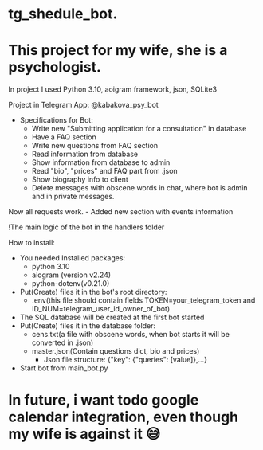# tg_shedule_bot.
# This project for my wife, she is a psychologist.
In project I used Python 3.10, aoigram framework, json, SQLite3

Project in Telegram App:
@kabakova_psy_bot

- Specifications for Bot:
    - Write new "Submitting application for a consultation" in database
    - Have a FAQ section 
    - Write new questions from FAQ section
    - Read information from database
    - Show information from database to admin
    - Read "bio", "prices" and FAQ part from .json
    - Show biography info to client
    - Delete messages with obscene words in chat, where bot is admin and in private messages.  
    
Now all requests work.
    - Added new section with events information
    
!The main logic of the bot in the handlers folder

How to install:
- You needed Installed packages:
    - python 3.10
    - aiogram (version v2.24)
    - python-dotenv(v0.21.0)
- Put(Create) files it in the bot's root directory:
    - .env(this file should contain fields TOKEN=your_telegram_token and ID_NUM=telegram_user_id_owner_of_bot)
- The SQL database will be created at the first bot started
- Put(Create) files it in the database folder:
    - cens.txt(a file with obscene words, when bot starts it will be converted in .json)
    - master.json(Contain questions dict, bio and prices)
        - Json file structure: {"key": {"queries": [value]},...}
- Start bot from main_bot.py

# In future, i want todo google calendar integration, even though my wife is against it 😅
 
